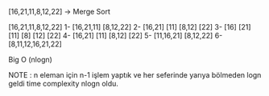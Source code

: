 [16,21,11,8,12,22] -> Merge Sort


[16,21,11,8,12,22]
1- [16,21,11]                   [8,12,22]
2- [16,21] [11]                 [8,12] [22] 
3- [16] [21] [11]               [8] [12] [22]
4- [16,21] [11]                 [8,12] [22]
5- [11,16,21]                   [8,12,22]
6- [8,11,12,16,21,22]

Big O (nlogn)

NOTE : n eleman için n-1 işlem yaptık ve her seferinde yarıya bölmeden logn geldi time complexity nlogn oldu.
